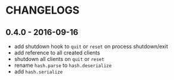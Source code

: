 # CHANGELOGS

## 0.4.0 - 2016-09-16
- add shutdown hook to `quit` or `reset` on process shutdown/exit
- add reference to all created clients
- shutdown all clients on `quit` or `reset` 
- rename `hash.parse` to `hash.deserialize`
- add `hash.serialize`